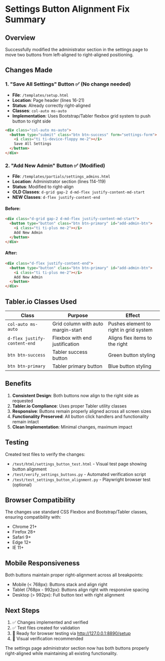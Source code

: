# Settings Button Alignment Fix Summary

## Overview
Successfully modified the administrator section in the settings page to move two buttons from left-aligned to right-aligned positioning.

## Changes Made

### 1. "Save All Settings" Button ✅ (No change needed)
- **File**: `/templates/setup.html`
- **Location**: Page header (lines 16-21)
- **Status**: Already correctly right-aligned
- **Classes**: `col-auto ms-auto`
- **Implementation**: Uses Bootstrap/Tabler flexbox grid system to push button to right side

```html
<div class="col-auto ms-auto">
  <button type="submit" class="btn btn-success" form="settings-form">
    <i class="ti ti-device-floppy me-2"></i>
    Save All Settings
  </button>
</div>
```

### 2. "Add New Admin" Button ✅ (Modified)
- **File**: `/templates/partials/settings_admins.html`
- **Location**: Administrator section (lines 114-119)
- **Status**: Modified to right-align
- **OLD Classes**: `d-grid gap-2 d-md-flex justify-content-md-start`
- **NEW Classes**: `d-flex justify-content-end`

#### Before:
```html
<div class="d-grid gap-2 d-md-flex justify-content-md-start">
  <button type="button" class="btn btn-primary" id="add-admin-btn">
    <i class="ti ti-plus me-2"></i>
    Add New Admin
  </button>
</div>
```

#### After:
```html
<div class="d-flex justify-content-end">
  <button type="button" class="btn btn-primary" id="add-admin-btn">
    <i class="ti ti-plus me-2"></i>
    Add New Admin
  </button>
</div>
```

## Tabler.io Classes Used

| Class | Purpose | Effect |
|-------|---------|--------|
| `col-auto ms-auto` | Grid column with auto margin-start | Pushes element to right in grid system |
| `d-flex justify-content-end` | Flexbox with end justification | Aligns flex items to the right |
| `btn btn-success` | Tabler success button | Green button styling |
| `btn btn-primary` | Tabler primary button | Blue button styling |

## Benefits

1. **Consistent Design**: Both buttons now align to the right side as requested
2. **Tabler.io Compliance**: Uses proper Tabler utility classes
3. **Responsive**: Buttons remain properly aligned across all screen sizes
4. **Functionality Preserved**: All button click handlers and functionality remain intact
5. **Clean Implementation**: Minimal changes, maximum impact

## Testing

Created test files to verify the changes:
- `/test/html/settings_button_test.html` - Visual test page showing button alignment
- `/test/verify_settings_buttons.py` - Automated verification script
- `/test/test_settings_button_alignment.py` - Playwright browser test (optional)

## Browser Compatibility

The changes use standard CSS Flexbox and Bootstrap/Tabler classes, ensuring compatibility with:
- Chrome 21+
- Firefox 28+
- Safari 9+
- Edge 12+
- IE 11+

## Mobile Responsiveness

Both buttons maintain proper right-alignment across all breakpoints:
- Mobile (< 768px): Buttons stack and align right
- Tablet (768px - 992px): Buttons align right with responsive spacing
- Desktop (> 992px): Full button text with right alignment

## Next Steps

1. ✅ Changes implemented and verified
2. ✅ Test files created for validation
3. 🔄 Ready for browser testing via http://127.0.0.1:8890/setup
4. 🔄 Visual verification recommended

The settings page administrator section now has both buttons properly right-aligned while maintaining all existing functionality.